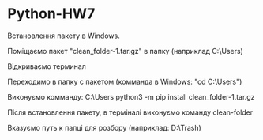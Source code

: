 # Python-HW7
Встановлення пакету в Windows.


Поміщаємо пакет "clean_folder-1.tar.gz" в папку (наприклад С:\Users)

Відкриваємо терминал

Переходимо в папку с пакетом (комманда в Windows: "cd C:\Users")

Виконуємо комманду:  С:\Users python3 -m pip install clean_folder-1.tar.gz

Після встановлення пакету, в терміналі виконуємо команду clean-folder

Вказуємо путь к папці для розбору (наприклад: D:\Trash)
